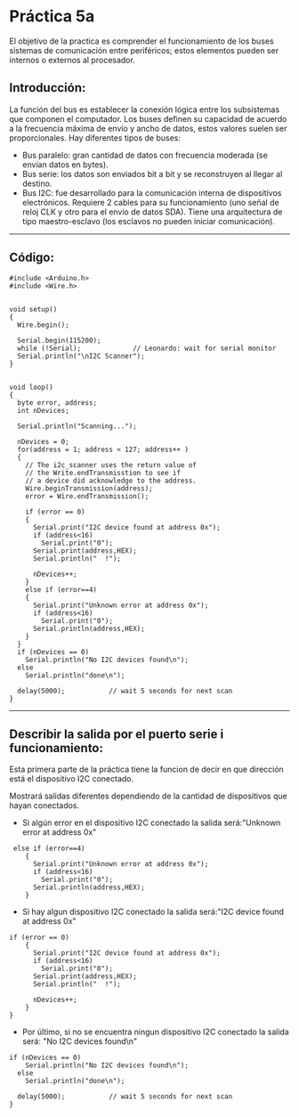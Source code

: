 # Práctica 5a

El objetivo de la practica es comprender el funcionamiento de los buses sistemas de
comunicación entre periféricos; estos elementos pueden ser internos o externos al
procesador.
## Introducción:

La función del bus es establecer la conexión lógica entre los subsistemas que componen el computador. Los buses definen su capacidad de acuerdo a la frecuencia máxima de envío y ancho de datos, estos valores suelen ser proporcionales. Hay diferentes tipos de buses:

- Bus paralelo: gran cantidad de datos con frecuencia moderada (se envían datos en bytes).
- Bus serie: los datos son enviados bit a bit y se reconstruyen al llegar al destino.
- Bus I2C: fue desarrollado para la comunicación interna de dispositivos electrónicos. Requiere 2 cables para su funcionamiento (uno señal de reloj CLK y otro para el envio de datos SDA). Tiene una arquitectura de tipo maestro-esclavo (los esclavos no pueden iniciar comunicación).

---
## Código:

```
#include <Arduino.h>
#include <Wire.h>
 
 
void setup()
{
  Wire.begin();
 
  Serial.begin(115200);
  while (!Serial);             // Leonardo: wait for serial monitor
  Serial.println("\nI2C Scanner");
}
 
 
void loop()
{
  byte error, address;
  int nDevices;
 
  Serial.println("Scanning...");
 
  nDevices = 0;
  for(address = 1; address < 127; address++ )
  {
    // The i2c_scanner uses the return value of
    // the Write.endTransmisstion to see if
    // a device did acknowledge to the address.
    Wire.beginTransmission(address);
    error = Wire.endTransmission();
 
    if (error == 0)
    {
      Serial.print("I2C device found at address 0x");
      if (address<16)
        Serial.print("0");
      Serial.print(address,HEX);
      Serial.println("  !");
 
      nDevices++;
    }
    else if (error==4)
    {
      Serial.print("Unknown error at address 0x");
      if (address<16)
        Serial.print("0");
      Serial.println(address,HEX);
    }    
  }
  if (nDevices == 0)
    Serial.println("No I2C devices found\n");
  else
    Serial.println("done\n");
 
  delay(5000);           // wait 5 seconds for next scan
}
```
---
## Describir la salida por el puerto serie i funcionamiento:


Esta primera parte de la práctica tiene la funcion de decir en que dirección está el dispositivo I2C conectado. 

Mostrará salidas diferentes dependiendo de la cantidad de dispositivos que hayan conectados.

+ Si algún error en el dispositivo I2C conectado la salida será:"Unknown error at address 0x"
```
 else if (error==4)
    {
      Serial.print("Unknown error at address 0x");
      if (address<16)
        Serial.print("0");
      Serial.println(address,HEX);
    }    
```
+ Si hay algun dispositivo I2C conectado la salida será:"I2C device found at address 0x"
```
if (error == 0)
    {
      Serial.print("I2C device found at address 0x");
      if (address<16)
        Serial.print("0");
      Serial.print(address,HEX);
      Serial.println("  !");
 
      nDevices++;
    }
}
```
+ Por último, si no se encuentra ningun dispositivo I2C conectado la salida será: "No I2C devices found\n"

```
if (nDevices == 0)
    Serial.println("No I2C devices found\n");
  else
    Serial.println("done\n");
 
  delay(5000);           // wait 5 seconds for next scan
}
```